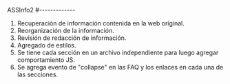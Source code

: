 ASSInfo2
#-------------

1. Recuperación de información contenida en la web original.
2. Reorganización de la información.
3. Revisión de redacción de información.
4. Agregado de estilos.
5. Se tiene cada sección en un archivo independiente para luego agregar comportamiento JS.
6. Se agrega evento de "collapse" en las FAQ y los enlaces en cada una de las secciones.